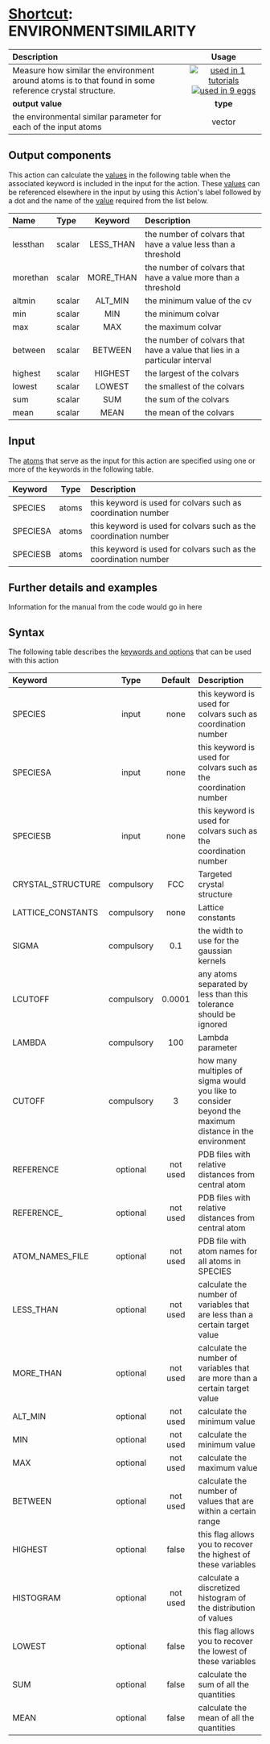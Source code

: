 # [Shortcut](shortcuts.md): ENVIRONMENTSIMILARITY

| Description    | Usage |
|:--------|:--------:|
| Measure how similar the environment around atoms is to that found in some reference crystal structure. | [![used in 1 tutorials](https://img.shields.io/badge/tutorials-1-green.svg)](https://www.plumed-tutorials.org/browse.html?search=ENVIRONMENTSIMILARITY)[![used in 9 eggs](https://img.shields.io/badge/nest-9-green.svg)](https://www.plumed-nest.org/browse.html?search=ENVIRONMENTSIMILARITY)|
 | **output value** | **type** |
| the environmental similar parameter for each of the input atoms | vector |

## Output components

This action can calculate the [values](pecifying_arguments.html) in the following table when the associated keyword is included in the input for the action. These [values](pecifying_arguments.html) can be referenced elsewhere in the input by using this Action's label followed by a dot and the name of the [value](pecifying_arguments.html) required from the list below.

| Name | Type | Keyword | Description |
|:-------|:-----|:----:|:-------|
| lessthan | scalar | LESS_THAN | the number of colvars that have a value less than a threshold | 
| morethan | scalar | MORE_THAN | the number of colvars that have a value more than a threshold | 
| altmin | scalar | ALT_MIN | the minimum value of the cv | 
| min | scalar | MIN | the minimum colvar | 
| max | scalar | MAX | the maximum colvar | 
| between | scalar | BETWEEN | the number of colvars that have a value that lies in a particular interval | 
| highest | scalar | HIGHEST | the largest of the colvars | 
| lowest | scalar | LOWEST | the smallest of the colvars | 
| sum | scalar | SUM | the sum of the colvars | 
| mean | scalar | MEAN | the mean of the colvars | 


## Input

The [atoms](specifying_atoms.html) that serve as the input for this action are specified using one or more of the keywords in the following table.

| Keyword |  Type | Description |
|:--------|:------:|:-----------|
| SPECIES | atoms | this keyword is used for colvars such as coordination number |
| SPECIESA | atoms | this keyword is used for colvars such as the coordination number |
| SPECIESB | atoms | this keyword is used for colvars such as the coordination number |


## Further details and examples 
Information for the manual from the code would go in here 
## Syntax 
The following table describes the [keywords and options](parsing.md) that can be used with this action 

| Keyword | Type | Default | Description |
|:-------|:----:|:-------:|:-----------|
| SPECIES | input | none | this keyword is used for colvars such as coordination number |
| SPECIESA | input | none | this keyword is used for colvars such as the coordination number |
| SPECIESB | input | none | this keyword is used for colvars such as the coordination number |
| CRYSTAL_STRUCTURE | compulsory | FCC |  Targeted crystal structure |
| LATTICE_CONSTANTS | compulsory | none | Lattice constants |
| SIGMA | compulsory | 0.1 |  the width to use for the gaussian kernels |
| LCUTOFF | compulsory | 0.0001 |  any atoms separated by less than this tolerance should be ignored |
| LAMBDA | compulsory | 100 |  Lambda parameter |
| CUTOFF | compulsory | 3 |  how many multiples of sigma would you like to consider beyond the maximum distance in the environment |
| REFERENCE | optional | not used | PDB files with relative distances from central atom |
| REFERENCE_ | optional | not used | PDB files with relative distances from central atom |
| ATOM_NAMES_FILE | optional | not used | PDB file with atom names for all atoms in SPECIES |
| LESS_THAN | optional | not used | calculate the number of variables that are less than a certain target value |
| MORE_THAN | optional | not used | calculate the number of variables that are more than a certain target value |
| ALT_MIN | optional | not used | calculate the minimum value |
| MIN | optional | not used | calculate the minimum value |
| MAX | optional | not used | calculate the maximum value |
| BETWEEN | optional | not used | calculate the number of values that are within a certain range |
| HIGHEST | optional | false |  this flag allows you to recover the highest of these variables |
| HISTOGRAM | optional | not used | calculate a discretized histogram of the distribution of values |
| LOWEST | optional | false |  this flag allows you to recover the lowest of these variables |
| SUM | optional | false |  calculate the sum of all the quantities |
| MEAN | optional | false |  calculate the mean of all the quantities |
